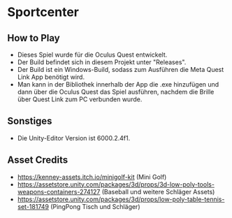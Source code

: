 # Sportcenter
## How to Play
- Dieses Spiel wurde für die Oculus Quest entwickelt.
- Der Build befindet sich in diesem Projekt unter "Releases".
- Der Build ist ein Windows-Build, sodass zum Ausführen die Meta Quest Link App benötigt wird.
- Man kann in der Bibliothek innerhalb der App die .exe hinzufügen und dann über die Oculus Quest das Spiel ausführen, nachdem die Brille über Quest Link zum PC verbunden wurde.

## Sonstiges
- Die Unity-Editor Version ist 6000.2.4f1.

## Asset Credits
- https://kenney-assets.itch.io/minigolf-kit (Mini Golf)
- https://assetstore.unity.com/packages/3d/props/3d-low-poly-tools-weapons-containers-274127 (Baseball und weitere Schläger Assets)
- https://assetstore.unity.com/packages/3d/props/low-poly-table-tennis-set-181749 (PingPong Tisch und Schläger)
